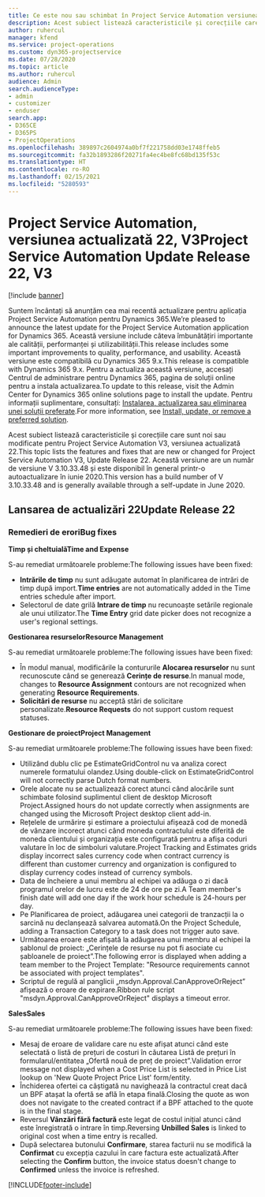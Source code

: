 ```yaml
---
title: Ce este nou sau schimbat în Project Service Automation versiunea actualizată 22, V3
description: Acest subiect listează caracteristicile și corecțiile care sunt disponibile în Project Service Automation V3, versiunea actualizată 22, V3.
author: ruhercul
manager: kfend
ms.service: project-operations
ms.custom: dyn365-projectservice
ms.date: 07/28/2020
ms.topic: article
ms.author: ruhercul
audience: Admin
search.audienceType:
- admin
- customizer
- enduser
search.app:
- D365CE
- D365PS
- ProjectOperations
ms.openlocfilehash: 389897c2604974a0bf7f221758dd03e1748ffeb5
ms.sourcegitcommit: fa32b1893286f20271fa4ec4be8fc68bd135f53c
ms.translationtype: HT
ms.contentlocale: ro-RO
ms.lasthandoff: 02/15/2021
ms.locfileid: "5280593"
---
```

# <a name="project-service-automation-update-release-22-v3"></a><span data-ttu-id="ce023-103">Project Service Automation, versiunea actualizată 22, V3</span><span class="sxs-lookup"><span data-stu-id="ce023-103">Project Service Automation Update Release 22, V3</span></span>

[!include [banner](../includes/psa-now-project-operations.md)]

<span data-ttu-id="ce023-104">Suntem încântați să anunțăm cea mai recentă actualizare pentru aplicația Project Service Automation pentru Dynamics 365.</span><span class="sxs-lookup"><span data-stu-id="ce023-104">We’re pleased to announce the latest update for the Project Service Automation application for Dynamics 365.</span></span> <span data-ttu-id="ce023-105">Această versiune include câteva îmbunătățiri importante ale calității, performanței și utilizabilității.</span><span class="sxs-lookup"><span data-stu-id="ce023-105">This release includes some important improvements to quality, performance, and usability.</span></span> <span data-ttu-id="ce023-106">Această versiune este compatibilă cu Dynamics 365 9.x.</span><span class="sxs-lookup"><span data-stu-id="ce023-106">This release is compatible with Dynamics 365 9.x.</span></span> <span data-ttu-id="ce023-107">Pentru a actualiza această versiune, accesați Centrul de administrare pentru Dynamics 365, pagina de soluții online pentru a instala actualizarea.</span><span class="sxs-lookup"><span data-stu-id="ce023-107">To update to this release, visit the Admin Center for Dynamics 365 online solutions page to install the update.</span></span> <span data-ttu-id="ce023-108">Pentru informații suplimentare, consultați: [Instalarea, actualizarea sau eliminarea unei soluții preferate](https://docs.microsoft.com/power-platform/admin/install-remove-preferred-solution).</span><span class="sxs-lookup"><span data-stu-id="ce023-108">For more information, see [Install, update, or remove a preferred solution](https://docs.microsoft.com/power-platform/admin/install-remove-preferred-solution).</span></span>

<span data-ttu-id="ce023-109">Acest subiect listează caracteristicile și corecțiile care sunt noi sau modificate pentru Project Service Automation V3, versiunea actualizată 22.</span><span class="sxs-lookup"><span data-stu-id="ce023-109">This topic lists the features and fixes that are new or changed for Project Service Automation V3, Update Release 22.</span></span> <span data-ttu-id="ce023-110">Această versiune are un număr de versiune V 3.10.33.48 și este disponibil în general printr-o autoactualizare în iunie 2020.</span><span class="sxs-lookup"><span data-stu-id="ce023-110">This version has a build number of V 3.10.33.48 and is generally available through a self-update in June 2020.</span></span>

## <a name="update-release-22"></a><span data-ttu-id="ce023-111">Lansarea de actualizări 22</span><span class="sxs-lookup"><span data-stu-id="ce023-111">Update Release 22</span></span>

### <a name="bug-fixes"></a><span data-ttu-id="ce023-112">Remedieri de erori</span><span class="sxs-lookup"><span data-stu-id="ce023-112">Bug fixes</span></span>



<span data-ttu-id="ce023-113">**Timp și cheltuială**</span><span class="sxs-lookup"><span data-stu-id="ce023-113">**Time and Expense**</span></span>

<span data-ttu-id="ce023-114">S-au remediat următoarele probleme:</span><span class="sxs-lookup"><span data-stu-id="ce023-114">The following issues have been fixed:</span></span>

- <span data-ttu-id="ce023-115">**Intrările de timp** nu sunt adăugate automat în planificarea de intrări de timp după import.</span><span class="sxs-lookup"><span data-stu-id="ce023-115">**Time entries** are not automatically added in the Time entries schedule after import.</span></span>
- <span data-ttu-id="ce023-116">Selectorul de date grilă **Intrare de timp** nu recunoaște setările regionale ale unui utilizator.</span><span class="sxs-lookup"><span data-stu-id="ce023-116">The **Time Entry** grid date picker does not recognize a user's regional settings.</span></span>

<span data-ttu-id="ce023-117">**Gestionarea resurselor**</span><span class="sxs-lookup"><span data-stu-id="ce023-117">**Resource Management**</span></span>

<span data-ttu-id="ce023-118">S-au remediat următoarele probleme:</span><span class="sxs-lookup"><span data-stu-id="ce023-118">The following issues have been fixed:</span></span>

- <span data-ttu-id="ce023-119">În modul manual, modificările la contururile **Alocarea resurselor** nu sunt recunoscute când se generează **Cerințe de resurse**.</span><span class="sxs-lookup"><span data-stu-id="ce023-119">In manual mode, changes to **Resource Assignment** contours are not recognized when generating **Resource Requirements**.</span></span>
- <span data-ttu-id="ce023-120">**Solicitări de resurse** nu acceptă stări de solicitare personalizate.</span><span class="sxs-lookup"><span data-stu-id="ce023-120">**Resource Requests** do not support custom request statuses.</span></span>

<span data-ttu-id="ce023-121">**Gestionare de proiect**</span><span class="sxs-lookup"><span data-stu-id="ce023-121">**Project Management**</span></span>

<span data-ttu-id="ce023-122">S-au remediat următoarele probleme:</span><span class="sxs-lookup"><span data-stu-id="ce023-122">The following issues have been fixed:</span></span>

- <span data-ttu-id="ce023-123">Utilizând dublu clic pe EstimateGridControl nu va analiza corect numerele formatului olandez.</span><span class="sxs-lookup"><span data-stu-id="ce023-123">Using double-click on EstimateGridControl will not correctly parse Dutch format numbers.</span></span>
- <span data-ttu-id="ce023-124">Orele alocate nu se actualizează corect atunci când alocările sunt schimbate folosind suplimentul client de desktop Microsoft Project.</span><span class="sxs-lookup"><span data-stu-id="ce023-124">Assigned hours do not update correctly when assignments are changed using the Microsoft Project desktop client add-in.</span></span>
- <span data-ttu-id="ce023-125">Rețelele de urmărire și estimare a proiectului afișează cod de monedă de vânzare incorect atunci când moneda contractului este diferită de moneda clientului și organizația este configurată pentru a afișa coduri valutare în loc de simboluri valutare.</span><span class="sxs-lookup"><span data-stu-id="ce023-125">Project Tracking and Estimates grids display incorrect sales currency code when contract currency is different than customer currency and organization is configured to display currency codes instead of currency symbols.</span></span>
- <span data-ttu-id="ce023-126">Data de încheiere a unui membru al echipei va adăuga o zi dacă programul orelor de lucru este de 24 de ore pe zi.</span><span class="sxs-lookup"><span data-stu-id="ce023-126">A Team member's finish date will add one day if the work hour schedule is 24-hours per day.</span></span>
- <span data-ttu-id="ce023-127">Pe Planificarea de proiect, adăugarea unei categorii de tranzacții la o sarcină nu declanșează salvarea automată.</span><span class="sxs-lookup"><span data-stu-id="ce023-127">On the Project Schedule, adding a Transaction Category to a task does not trigger auto save.</span></span>
- <span data-ttu-id="ce023-128">Următoarea eroare este afișată la adăugarea unui membru al echipei la șablonul de proiect: „Cerințele de resurse nu pot fi asociate cu șabloanele de proiect”.</span><span class="sxs-lookup"><span data-stu-id="ce023-128">The following error is displayed when adding a team member to the Project Template: "Resource requirements cannot be associated with project templates".</span></span> 
- <span data-ttu-id="ce023-129">Scriptul de regulă al panglicii „msdyn.Approval.CanApproveOrReject” afișează o eroare de expirare.</span><span class="sxs-lookup"><span data-stu-id="ce023-129">Ribbon rule script "msdyn.Approval.CanApproveOrReject" displays a timeout error.</span></span>

<span data-ttu-id="ce023-130">**Sales**</span><span class="sxs-lookup"><span data-stu-id="ce023-130">**Sales**</span></span>

<span data-ttu-id="ce023-131">S-au remediat următoarele probleme:</span><span class="sxs-lookup"><span data-stu-id="ce023-131">The following issues have been fixed:</span></span>

- <span data-ttu-id="ce023-132">Mesaj de eroare de validare care nu este afișat atunci când este selectată o listă de prețuri de costuri în căutarea Listă de prețuri în formularul/entitatea „Ofertă nouă de preț de proiect”.</span><span class="sxs-lookup"><span data-stu-id="ce023-132">Validation error message not displayed when a Cost Price List is selected in Price List lookup on 'New Quote Project Price List' form/entity.</span></span>
- <span data-ttu-id="ce023-133">Închiderea ofertei ca câștigată nu navighează la contractul creat dacă un BPF atașat la ofertă se află în etapa finală.</span><span class="sxs-lookup"><span data-stu-id="ce023-133">Closing the quote as won does not navigate to the created contract if a BPF attached to the quote is in the final stage.</span></span>
- <span data-ttu-id="ce023-134">Reversul **Vânzări fără factură** este legat de costul inițial atunci când este înregistrată o intrare în timp.</span><span class="sxs-lookup"><span data-stu-id="ce023-134">Reversing **Unbilled Sales** is linked to original cost when a time entry is recalled.</span></span>
- <span data-ttu-id="ce023-135">După selectarea butonului **Confirmare**, starea facturii nu se modifică la **Confirmat** cu excepția cazului în care factura este actualizată.</span><span class="sxs-lookup"><span data-stu-id="ce023-135">After selecting the **Confirm** button, the invoice status doesn't change to **Confirmed** unless the invoice is refreshed.</span></span>


[!INCLUDE[footer-include](../includes/footer-banner.md)]